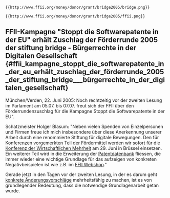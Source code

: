 ```{=mediawiki}
{{http://www.ffii.org/money/donor/grant/bridge2005/bridge.png}}
```
```{=mediawiki}
{{http://www.ffii.org/money/donor/grant/bridge2005/ffii.png}}
```
## FFII-Kampagne \"Stoppt die Softwarepatente in der EU\" erhält Zuschlag der Förderrunde 2005 der stiftung bridge - Bürgerrechte in der Digitalen Gesellschaft {#ffii_kampagne_stoppt_die_softwarepatente_in_der_eu_erhält_zuschlag_der_förderrunde_2005_der_stiftung_bridge___bürgerrechte_in_der_digitalen_gesellschaft}

München/Verden, 22. Juni 2005: Noch rechtzeitig vor der zweiten Lesung
im Parlament am 05.07. bis 07.07. freut sich der FFII über den
Förderrundenzuschlag für die Kampagne Stoppt die Softwarepatente in der
EU\".

Schatzmeister Holger Blasum: \"Neben vielen Spenden von Einzelpersonen
und Firmen freue ich mich insbesondere über diese Anerkennung unserer
Arbeit durch eine renommierte Stiftung für digitale Bewegungen. Den für
Konferenzen vorgemerkten Teil der Fördermittel werden wir sofort für die
[Konferenz der Wirtschaftlichen
Mehrheit](http://www.economic-majority.com/konf050629/index.de.php "wikilink")
am 29. Juni in Brüssel einsetzen. Ein weiterer Teil wird in die
Erweiterung der [Patentdatenbank](http://gauss.ffii.org "wikilink")
fliessen, die immer wieder eine wichtige Grundlage für das aufzeigen von
konkreten Negativbeispielen ist wie z.B. im [FFII
Webshop](http://webshop.ffii.org/index.de.html "wikilink").\"

Gerade jetzt in den Tagen vor der zweiten Lesung, in der es darum geht
[konkrete Änderungsvorschläge](http://www.ffii.org/amend/ "wikilink")
mehrheitsfähig zu machen, ist es von grundlegender Bedeutung, dass die
notwendige Grundlagenarbeit getan wurde.

